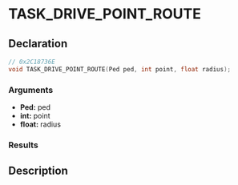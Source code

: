 # TASK_DRIVE_POINT_ROUTE

## Declaration
```cpp
// 0x2C18736E
void TASK_DRIVE_POINT_ROUTE(Ped ped, int point, float radius);
```

### Arguments
- **Ped:** ped
- **int:** point
- **float:** radius

### Results

## Description
